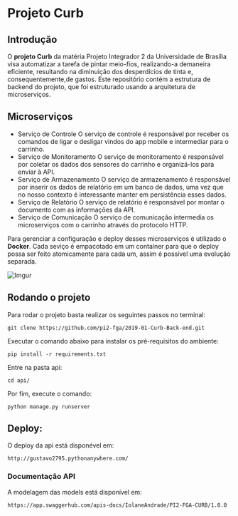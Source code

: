 # Projeto Curb
## Introdução
O **projeto Curb** da matéria Projeto Integrador 2 da Universidade de Brasília visa automatizar a tarefa de pintar meio-fios, realizando-a demaneira eficiente, resultando na diminuição dos desperdícios de tinta e, consequentemente,de gastos. 
Este repositório contém a estrutura de backend do projeto, que foi estruturado usando a arquitetura de microserviços. 

## Microserviços
- Serviço de Controle
    O serviço de controle é responsável por receber os comandos de ligar e desligar vindos do app mobile e intermediar para o carrinho.
- Serviço de Monitoramento
    O serviço de monitoramento é responsável por coletar os dados dos sensores do carrinho e organizá-los para enviar à API.
- Serviço de Armazenamento
    O serviço de armazenamento é responsável por inserir os dados de relatório em um banco de dados, uma vez que no nosso contexto é interessante manter em persistência esses dados.
- Serviço de Relatório
    O serviço de relatório é responsável por montar o documento com as informações da API.
- Serviço de Comunicação
    O serviço de comunicação intermedia os microserviços com o carrinho através do protocolo HTTP.

Para gerenciar a configuração e deploy desses microserviços é utilizado o **Docker**.
Cada seviço é empacotado em um container para que o deploy possa ser feito atomicamente para cada um, assim é possível uma evolução separada.

![Imgur](https://i.imgur.com/mfCck4Y.png)

## Rodando o projeto
Para rodar o projeto basta realizar os seguintes passos no terminal:
```
git clone https://github.com/pi2-fga/2019-01-Curb-Back-end.git
```
Executar o comando abaixo para instalar os pré-requisitos do ambiente:
```
pip install -r requirements.txt
```
Entre na pasta api:
```
cd api/
```
Por fim, execute o comando:
```
python manage.py runserver
```

## Deploy:

O deploy da api está disponével em:
```
http://gustavo2795.pythonanywhere.com/
```

### Documentação API

A modelagem das models está disponível em:
```
https://app.swaggerhub.com/apis-docs/IolaneAndrade/PI2-FGA-CURB/1.0.0
```
